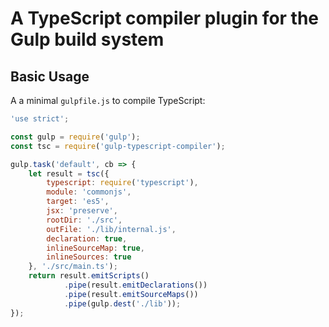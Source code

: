 # A TypeScript compiler plugin for the Gulp build system

## Basic Usage

A a minimal `gulpfile.js` to compile TypeScript:

```javascript
'use strict';

const gulp = require('gulp');
const tsc = require('gulp-typescript-compiler');

gulp.task('default', cb => {
    let result = tsc({
        typescript: require('typescript'),
        module: 'commonjs',
        target: 'es5',
        jsx: 'preserve',
        rootDir: './src',
        outFile: './lib/internal.js',
        declaration: true,
        inlineSourceMap: true,
        inlineSources: true
    }, './src/main.ts');
    return result.emitScripts()
            .pipe(result.emitDeclarations())
            .pipe(result.emitSourceMaps())
            .pipe(gulp.dest('./lib'));
});
```
